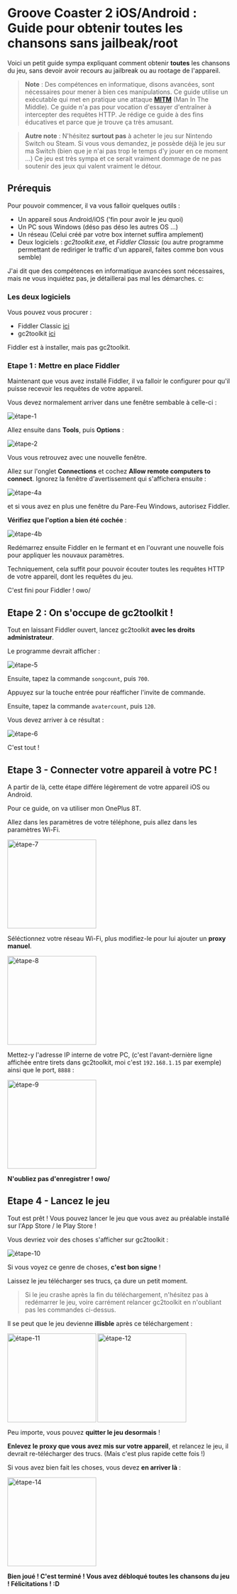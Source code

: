 # Groove Coaster 2 iOS/Android : Guide pour obtenir toutes les chansons sans jailbeak/root

Voici un petit guide sympa expliquant comment obtenir **toutes** les chansons du jeu,
sans devoir avoir recours au jailbreak ou au rootage de l'appareil.

 > **Note** : Des compétences en informatique, disons avancées, sont nécessaires pour mener à bien ces manipulations.
 > Ce guide utilise un exécutable qui met en pratique une attaque [**MITM**](https://fr.wikipedia.org/wiki/Attaque_de_l%27homme_du_milieu) (Man In The Middle).
 > Ce guide n'a pas pour vocation d'essayer d'entraîner à intercepter des requêtes HTTP. Je rédige ce guide
 > à des fins éducatives et parce que je trouve ça très amusant.
 
 > **Autre note** : N'hésitez **surtout pas** à acheter le jeu sur Nintendo Switch ou Steam. Si vous vous demandez,
 > je possède déjà le jeu sur ma Switch (bien que je n'ai pas trop le temps d'y jouer en ce moment ...)
 > Ce jeu est très sympa et ce serait vraiment dommage de ne pas soutenir des jeux qui valent vraiment le détour.
 
## Prérequis

Pour pouvoir commencer, il va vous falloir quelques outils :

 * Un appareil sous Android/iOS ('fin pour avoir le jeu quoi)
 * Un PC sous Windows (déso pas déso les autres OS ...) 
 * Un réseau (Celui créé par votre box internet suffira amplement)
 * Deux logiciels : *gc2toolkit.exe*, et *Fiddler Classic* (ou autre programme permettant de rediriger le traffic d'un appareil, faites comme bon vous semble)
 
 J'ai dit que des compétences en informatique avancées sont nécessaires, mais ne vous inquiétez pas, je détaillerai pas mal les démarches. c:
 
### Les deux logiciels
Vous pouvez vous procurer :
 * Fiddler Classic [ici](https://www.telerik.com/download/fiddler)
 * gc2toolkit [ici](https://mega.nz/file/4PoQHSDS#6RrDxSdPxW6tj5Fpyijb3Na5KsUElFsFW5sUN0bltKk)
 
Fiddler est à installer, mais pas gc2toolkit.

### Etape 1 : Mettre en place Fiddler
Maintenant que vous avez installé Fiddler, il va falloir le configurer pour qu'il puisse recevoir les requêtes de votre appareil.

Vous devez normalement arriver dans une fenêtre sembable à celle-ci :

![étape-1](./images/step1.PNG)

Allez ensuite dans **Tools**, puis **Options** :

![étape-2](./images/step2.PNG)

Vous vous retrouvez avec une nouvelle fenêtre.

Allez sur l'onglet **Connections** et cochez **Allow remote computers to connect**. 
Ignorez la fenêtre d'avertissement qui s'affichera ensuite :

![étape-4a](./images/step4a.PNG)

et si vous avez en plus une fenêtre du Pare-Feu Windows, autorisez Fiddler.

**Vérifiez que l'option a bien été cochée** :

![étape-4b](./images/step4b.PNG)

Redémarrez ensuite Fiddler en le fermant et en l'ouvrant une nouvelle fois pour appliquer les nouvaux paramètres.

Techniquement, cela suffit pour pouvoir écouter toutes les requêtes HTTP de votre appareil, dont les requêtes du jeu.

C'est fini pour Fiddler ! owo/

## Etape 2 : On s'occupe de gc2toolkit !

Tout en laissant Fiddler ouvert, lancez gc2toolkit **avec les droits administrateur**.

Le programme devrait afficher :

![étape-5](./images/step5.PNG)

Ensuite, tapez la commande ```songcount```, puis ```700```.

Appuyez sur la touche entrée pour réafficher l'invite de commande.

Ensuite, tapez la commande ```avatercount```, puis ```120```.

Vous devez arriver à ce résultat :

![étape-6](./images/step6.PNG)

C'est tout !

## Etape 3 - Connecter votre appareil à votre PC !

A partir de là, cette étape différe légèrement de votre appareil iOS ou Android.

Pour ce guide, on va utiliser mon OnePlus 8T.

Allez dans les paramètres de votre téléphone, puis allez dans les paramètres Wi-Fi.

<img src="./images/step7.jpg" alt="étape-7" width="200"/>

Séléctionnez votre réseau Wi-Fi, plus modifiez-le pour lui ajouter un **proxy manuel**.

<img src="./images/step8.jpg" alt="étape-8" width="200"/>

Mettez-y l'adresse IP interne de votre PC, (c'est l'avant-dernière ligne affichée entre tirets dans gc2toolkit,
moi c'est ```192.168.1.15``` par exemple) ainsi que le port, ```8888``` :

<img src="./images/step9.jpg" alt="étape-9" width="200"/>

**N'oubliez pas d'enregistrer ! owo/**

## Etape 4 - Lancez le jeu

Tout est prêt ! Vous pouvez lancer le jeu que vous avez au préalable installé sur l'App Store / le Play Store !

Vous devriez voir des choses s'afficher sur gc2toolkit :

![étape-10](./images/step10.PNG)

Si vous voyez ce genre de choses, **c'est bon signe** ! 

Laissez le jeu télécharger ses trucs, ça dure un petit moment.

 > Si le jeu crashe après la fin du téléchargement, n'hésitez pas à redémarrer le jeu, voire carrément relancer gc2toolkit en n'oubliant pas les commandes ci-dessus.
 
 Il se peut que le jeu devienne **illisble** après ce téléchargement :
 
<div>
<img src="./images/step11.jpg" alt="étape-11" width="200" align="left"/>
<img src="./images/step12.jpg" alt="étape-12" width="200" align="middle"/>
</div>

Peu importe, vous pouvez **quitter le jeu desormais** ! 

**Enlevez le proxy que vous avez mis sur votre appareil**, et relancez le jeu, il devrait re-télécharger des trucs. (Mais c'est plus rapide cette fois !)

Si vous avez bien fait les choses, vous devez **en arriver là** :

<img src="./images/step14.jpg" alt="étape-14" width="200"/>

**Bien joué ! C'est terminé ! Vous avez débloqué toutes les chansons du jeu ! Félicitations ! :D**




 
 






